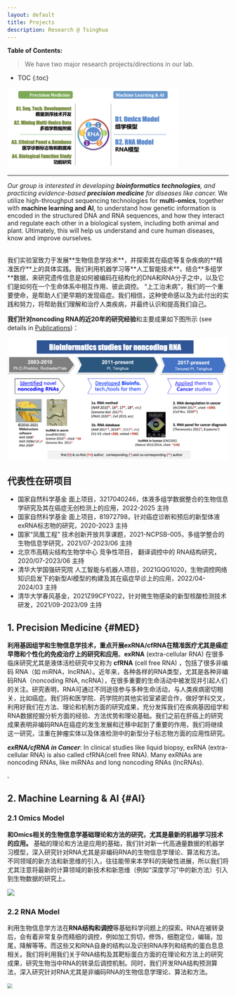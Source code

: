 ```yaml
---
layout: default
title: Projects
description: Research @ Tsinghua
---
```


**Table of Contents:**

> We have two major research projects/directions in our lab.

* TOC
{:toc}
<img src="projects.png" style="zoom:38%;" />


---



_Our group is interested in developing <b>bioinformatics technologies</b>, and practicing evidence-based <b>precision medicine</b> for diseases like cancer._ We utilize high-throughput sequencing technologies for **multi-omics**, together with **machine learning and AI**, to understand how genetic information is encoded in the structured DNA and RNA sequences, and how they interact and regulate each other in a biological system, including both animal and plant. Ultimately, this will help us understand and cure human diseases, know and improve ourselves.

<br>
我们实验室致力于发展**生物信息学技术**，并探索其在癌症等复杂疾病的**精准医疗**上的具体实践。我们利用机器学习等**人工智能技术**，结合**多组学**数据，来研究遗传信息是如何被编码在结构化的DNA和RNA分子之中，以及它们是如何在一个生命体系中相互作用、彼此调控。
“上工治未病”，我们的一个重要使命，是帮助人们更早期的发现癌症。我们相信，这种使命感以及为此付出的实践和努力，将帮助我们理解和治疗人类疾病，并最终认识和提高我们自己。

**我们针对noncoding RNA的近20年的研究经验**和主要成果如下图所示 (see details in [Publications](../publications))：


![Bioinformatics Studies for noncoding RNA](../open/image/rna_study.jpg)


## 代表性在研项目

* 国家自然科学基金 面上项目，3217040246，体液多组学数据整合的生物信息学研究及其在癌症无创检测上的应用，2022-2025		主持
* 国家自然科学基金 面上项目，81972798，针对癌症诊断和预后的新型体液exRNA标志物的研究，2020-2023		主持
* 国家“凤凰工程”  技术创新开放共享课题，2021-NCPSB-005，多组学整合的生物信息学研究，2021/07-2023/06	主持
* 北京市高精尖结构生物学中心 竞争性项目， 翻译调控中的 RNA结构研究，2020/07-2023/06	主持
* 清华大学国强研究院  人工智能与机器人项目，2021GQG1020，生物调控网络知识启发下的新型AI模型的构建及其在癌症早诊上的应用，2022/04-2024/03	主持
* 清华大学春风基金，2021Z99CFY022，针对微生物感染的新型核酸检测技术研发，2021/09-2023/09	主持




## 1. Precision Medicine {#MED}

**利用基因组学和生物信息学技术，重点开展exRNA/cfRNA在精准医疗尤其是癌症早筛和个性化的免疫治疗上的研究和应用**。**exRNA** (extra-cellular RNA) 在很多临床研究尤其是液体活检研究中又称为 **cfRNA** (cell free RNA) ，包括了很多非编码 RNA（如 miRNA，lncRNA）。近年来，各种各样的RNA类型，尤其是各种非编码RNA（noncoding RNA, ncRNA），在很多重要的生命活动中被发现并引起人们的关注。研究表明，RNA可通过不同途径参与多种生命活动，与人类疾病密切相关，比如癌症。我们将和医学院、药学院的其他实验室紧密合作，做好学科交叉，利用好我们在方法、理论和机制方面的研究成果，充分发挥我们在疾病基因组学和RNA数据挖掘分析方面的经验、方法优势和理论基础。我们之前在肝癌上的研究成果表明非编码RNA在癌症的发生发展和迁移中起到了重要的作用，我们将继续这一研究，注重在肿瘤实体以及体液检测中的新型分子标志物方面的应用性研究。

_**exRNA/cfRNA in Cancer**_: In clinical studies like liquid biopsy, exRNA (extra-cellular RNA) is also called cfRNA(cell free RNA). Many exRNAs are noncoding RNAs, like miRNAs and long noncoding RNAs (lncRNAs). 

<img src="research.png" style="zoom:25%;" />





## 2. Machine Learning & AI {#AI}

### 2.1 Omics Model

**和Omics相关的生物信息学基础理论和方法的研究，尤其是最新的机器学习技术的应用。** 基础的理论和方法是应用的基础，我们针对新一代高通量数据的机器学习模型，深入研究针对RNA尤其是非编码RNA的生物信息学理论、算法和方法。不同领域的新方法和新思维的引入，往往能带来本学科的突破性进展，所以我们将尤其注意将最新的计算领域的新技术和新思维（例如“深度学习”中的新方法）引入到生物数据的研究上。

![](RNAfinder.png)



### 2.2 RNA Model

利用生物信息学方法在**RNA结构和调控**等基础科学问题上的探索。RNA在被转录后，会有着非常复杂而精细的调控，例如加工剪切，修饰，细胞定位，编辑，加尾，降解等等。而这些又和RNA自身的结构以及识别RNA序列和结构的蛋白息息相关。我们将利用我们关于RNA结构及其靶标蛋白方面的在理论和方法上的研究成果，研究生物当中RNA的转录后调控机制。同时，我们开发RNA结构预测算法，深入研究针对RNA尤其是非编码RNA的生物信息学理论、算法和方法。

<img src="RBPgroup.png" style="zoom:70%;" />

